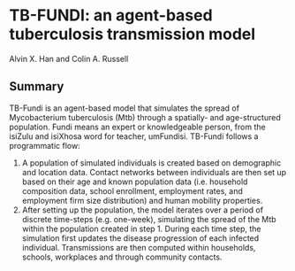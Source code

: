 # TB-FUNDI: an agent-based tuberculosis transmission model
Alvin X. Han and Colin A. Russell 

## Summary 
TB-Fundi is an agent-based model that simulates the spread of Mycobacterium tuberculosis (Mtb) through a spatially- and age-structured population. Fundi means an expert or knowledgeable person, from the isiZulu and isiXhosa word for teacher, umFundisi. TB-Fundi follows a programmatic flow:   
1. A population of simulated individuals is created based on demographic and location data. Contact networks between individuals are then set up based on their age and known population data (i.e. household composition data, school enrollment, employment rates, and employment firm size distribution) and human mobility properties.   
2. After setting up the population, the model iterates over a period of discrete time-steps (e.g. one-week), simulating the spread of the Mtb within the population created in step 1. During each time step, the simulation first updates the disease progression of each infected individual. Transmissions are then computed within households, schools, workplaces and through community contacts.  

